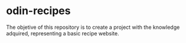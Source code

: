 # odin-recipes
The objetive of this repository is to create a project with the knowledge adquired, representing a basic recipe website.
